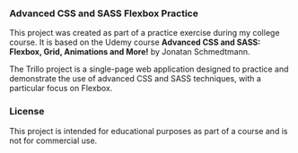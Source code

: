 ### Advanced CSS and SASS Flexbox Practice

This project was created as part of a practice exercise during my college course. It is based on the Udemy course **Advanced CSS and SASS: Flexbox, Grid, Animations and More!** by Jonatan Schmedtmann.

The Trillo project is a single-page web application designed to practice and demonstrate the use of advanced CSS and SASS techniques, with a particular focus on Flexbox. 

### License

This project is intended for educational purposes as part of a course and is not for commercial use.


